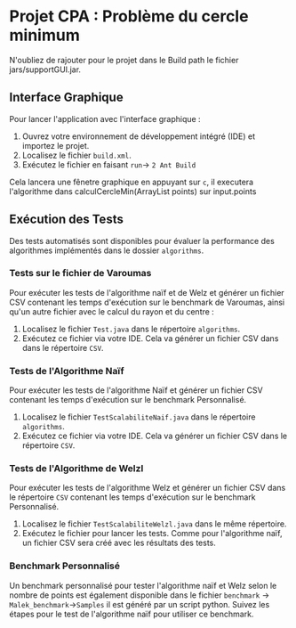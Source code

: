 # Projet CPA : Problème du cercle minimum

N'oubliez de rajouter pour le projet dans le Build path le fichier jars/supportGUI.jar.

## Interface Graphique

Pour lancer l'application avec l'interface graphique :

1. Ouvrez votre environnement de développement intégré (IDE) et importez le projet.
2. Localisez le fichier `build.xml`.
3. Exécutez le fichier en faisant `run`-> `2 Ant Build`

Cela lancera une fênetre graphique en appuyant sur `c`, il executera l'algorithme dans calculCercleMin(ArrayList<Point> points) sur input.points 


## Exécution des Tests

Des tests automatisés sont disponibles pour évaluer la performance des algorithmes implémentés dans le dossier `algorithms`.

### Tests sur le fichier de Varoumas
Pour exécuter les tests de l'algorithme naïf et de Welz et générer un fichier CSV contenant les temps d'exécution sur le benchmark de Varoumas, ainsi qu'un autre fichier avec le calcul du rayon et du centre :

1. Localisez le fichier `Test.java` dans le répertoire `algorithms`.
2. Exécutez ce fichier via votre IDE. Cela va générer un fichier CSV dans  dans le répertoire `CSV`.

### Tests de l'Algorithme Naïf
Pour exécuter les tests de l'algorithme Naïf et générer un fichier CSV contenant les temps d'exécution sur le benchmark Personnalisé.

1. Localisez le fichier `TestScalabiliteNaif.java` dans le répertoire `algorithms`.
2. Exécutez ce fichier via votre IDE. Cela va générer un fichier CSV dans le répertoire `CSV`.

### Tests de l'Algorithme de Welzl

Pour exécuter les tests de l'algorithme Welz et générer un fichier CSV dans le répertoire `CSV` contenant les temps d'exécution sur le benchmark Personnalisé.

1. Localisez le fichier `TestScalabiliteWelzl.java` dans le même répertoire.
2. Exécutez le fichier pour lancer les tests. Comme pour l'algorithme naïf, un fichier CSV sera créé avec les résultats des tests.

### Benchmark Personnalisé

Un benchmark personnalisé pour tester l'algorithme naïf et Welz selon le nombre de points est également disponible dans le fichier `benchmark` -> `Malek_benchmark`->`Samples` il est généré par un script python. Suivez les étapes pour le test de l'algorithme naïf pour utiliser ce benchmark.

